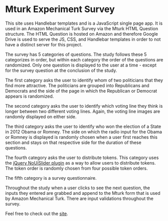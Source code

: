 Mturk Experiment Survey
================================

This site uses Handlebar templates and is a JavaScript single page app. It is used in an Amazon Mechanical Turk Survey via the Mturk HTML Question structure. The HTML Question is hosted on Amazon and therefore Google Drive is used to serve the JS, CSS, and Handlebar templates in order to not have a distinct server for this project.

The survey has 5 categories of questions. The study follows these 5 categorizes in order, but within each category the order of the questions are randomized. Only one question is displayed to the user at a time - except for the survey question at the conclusion of the study.

The first category asks the user to identify whom of two politicians that they find more attractive. The politicians are grouped into Republicans and Democrats and the side of the page in which the Republican or Democrat appears is randomized. 

The second category asks the user to identify which voting line they think is longer between two different voting lines. Again, the voting line images are randomly displayed on either side.

The third category asks the user to identify who won the election of a State in 2012 Obama or Romney. The side on which the radio input for the Obama or Romney is displayed is randomly chosen when a user first reaches this section and stays on that respective side for the duration of these questions.

The fourth category asks the user to distribute tokens. This category uses the [jQuery NoUiSlider plugin]('https://github.com/leongersen/noUiSlider') as a way to allow users to distribute tokens. The token order is randomly chosen from four possible token orders.

The fifth category is a survey questionnaire. 

Throughout the study when a user clicks to see the next question, the inputs they entered are grabbed and append to the Mturk form that is used by Amazon Mechanical Turk. There are input validations throughout the survey.

Feel free to check out the [site]('http://sdalezman.github.io/mturk-survey-expirment/').